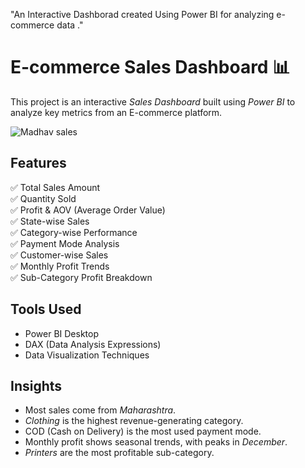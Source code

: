 
"An Interactive Dashborad created Using Power BI for analyzing e-commerce data ."

# E-commerce Sales Dashboard 📊

This project is an interactive *Sales Dashboard* built using *Power BI* to analyze key metrics from an E-commerce platform.

![Madhav sales](https://github.com/user-attachments/assets/fd86fb16-59b2-4fee-853c-12991af3d669)




## Features

✅ Total Sales Amount  
✅ Quantity Sold  
✅ Profit & AOV (Average Order Value)  
✅ State-wise Sales  
✅ Category-wise Performance  
✅ Payment Mode Analysis  
✅ Customer-wise Sales  
✅ Monthly Profit Trends  
✅ Sub-Category Profit Breakdown  

## Tools Used

- Power BI Desktop
- DAX (Data Analysis Expressions)
- Data Visualization Techniques



## Insights

- Most sales come from *Maharashtra*.
- *Clothing* is the highest revenue-generating category.
- COD (Cash on Delivery) is the most used payment mode.
- Monthly profit shows seasonal trends, with peaks in *December*.
- *Printers* are the most profitable sub-category.

